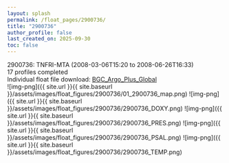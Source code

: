 ```yaml
---
layout: splash
permalink: /float_pages/2900736/
title: "2900736"
author_profile: false
last_created_on: 2025-09-30
toc: false
---
```

 
2900736: TNFRI-MTA (2008-03-06T15:20 to 2008-06-26T16:33)\
17 profiles completed\
Individual float file download: [BGC_Argo_Plus_Global](https://ftp.soest.hawaii.edu/bgc_argo_plus/Individual_Floats/outliers_removed/2900736_Sprof_processed.nc)\
![img-png]({{ site.url }}{{ site.baseurl }}/assets/images/float_figures/2900736/01_2900736_map.png)
![img-png]({{ site.url }}{{ site.baseurl }}/assets/images/float_figures/2900736/2900736_DOXY.png)
![img-png]({{ site.url }}{{ site.baseurl }}/assets/images/float_figures/2900736/2900736_PRES.png)
![img-png]({{ site.url }}{{ site.baseurl }}/assets/images/float_figures/2900736/2900736_PSAL.png)
![img-png]({{ site.url }}{{ site.baseurl }}/assets/images/float_figures/2900736/2900736_TEMP.png)
